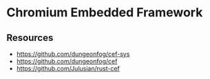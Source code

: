 # Chromium Embedded Framework

## Resources

* https://github.com/dungeonfog/cef-sys
* https://github.com/dungeonfog/cef
* https://github.com/Julusian/rust-cef


